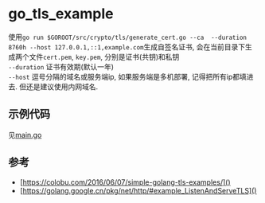 # go_tls_example

使用`go run $GOROOT/src/crypto/tls/generate_cert.go --ca  --duration 8760h --host 127.0.0.1,::1,example.com`生成自签名证书, 会在当前目录下生成两个文件`cert.pem`, `key.pem`, 分别是证书(共钥)和私钥  
`--duration` 证书有效期(默认一年)  
`--host` 逗号分隔的域名或服务端ip, 如果服务端是多机部署, 记得把所有ip都填进去. 但还是建议使用内网域名.  

## 示例代码
见[main.go](main.go)

## 参考
- [https://colobu.com/2016/06/07/simple-golang-tls-examples/]()
- [https://golang.google.cn/pkg/net/http/#example_ListenAndServeTLS]()

